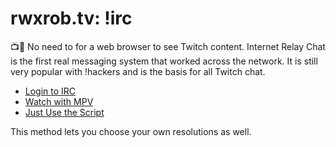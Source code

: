 # rwxrob.tv: !irc

📺💬 No need to for a web browser to see Twitch content. Internet Relay Chat is the first real messaging system that worked across the network. It is still very popular with !hackers and is the basis for all Twitch chat.

* [Login to IRC](https://youtu.be/yuFFY5Zgtj8)
* [Watch with MPV](https://youtu.be/HGoinmDbQzw)
* [Just Use the Script](https://youtu.be/o5YKwR6Gvbo)

This method lets you choose your own resolutions as well.

